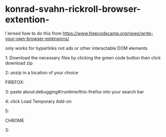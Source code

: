# konrad-svahn-rickroll-browser-extention-

I lerned how to do this from https://www.freecodecamp.org/news/write-your-own-browser-extensions/

only works for hyperlinks not ads or other interactable DOM elements

1: Download the necessary files by clicking the green code button then click download zip

2: unzip in a location of your choice 

FIREFOX:

3: paste about:debugging#/runtime/this-firefox into your search bar

4: click Load Temporary Add-on 

5:

CHROME

3: 
